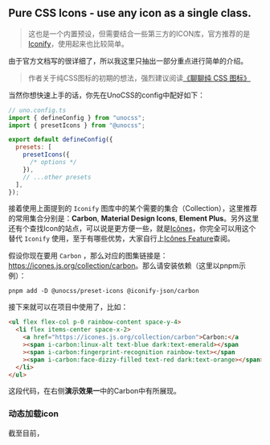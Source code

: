 ## Pure CSS Icons - use any icon as a single class.

> 这也是一个内置预设，但需要结合一些第三方的ICON库，官方推荐的是[Iconify](https://iconify.design/)，使用起来也比较简单。

由于官方文档写的很详细了，所以我这里只抽出一部分重点进行简单的介绍。

> 作者关于纯CSS图标的初期的想法，强烈建议阅读[《聊聊纯 CSS 图标》](https://antfu.me/posts/icons-in-pure-css-zh)

当然你想快速上手的话，你先在UnoCSS的config中配好如下：

```js
// uno.config.ts
import { defineConfig } from "unocss";
import { presetIcons } from "@unocss";

export default defineConfig({
  presets: [
    presetIcons({
      /* options */
    }),
    // ...other presets
  ],
});
```

接着使用上面提到的 `Iconify` 图库中的某个需要的集合（Collection），这里推荐的常用集合分别是：**Carbon**, **Material Design Icons**, **Element Plus**。另外这里还有个查找Icon的站点，可以说是更方便一些，就是[Icônes](https://icones.js.org/)，你完全可以用这个替代 `Iconify` 使用，至于有哪些优势，大家自行上[Icônes Feature](https://github.com/antfu/icones#features)查阅。

假设你现在要用 `Carbon` ，那么对应的图集链接是：<https://icones.js.org/collection/carbon>。那么请安装依赖（这里以pnpm示例）：

```
pnpm add -D @unocss/preset-icons @iconify-json/carbon
```

接下来就可以在项目中使用了，比如：

```html
<ul flex flex-col p-0 rainbow-content space-y-4>
  <li flex items-center space-x-2>
    <a href="https://icones.js.org/collection/carbon">Carbon:</a
    ><span i-carbon:linux-alt text-blue dark:text-emerald></span
    ><span i-carbon:fingerprint-recognition rainbow-text></span
    ><span i-carbon:face-dizzy-filled text-red dark:text-orange></span>
  </li>
</ul>
```

这段代码，在右侧**演示效果一**中的Carbon中有所展现。

### 动态加载icon

截至目前，

